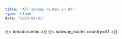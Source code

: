 ```yaml
---
title: 'All subway routes in AT'
type: 'blank'
date: "2023-01-01"
---
```


{{< breadcrumbs >}}
{{< subway_routes country=AT >}}
